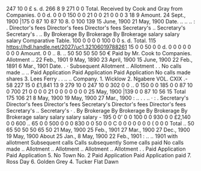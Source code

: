 247 10 0 £ s. d. 266 8 9 271 0 0 Total. Received by Cook and Gray from Companies. 0 0 d. 0 0 0 150 0 0 21 0 0 21 0 0 0 3 18 9 Amount. 24 Sept., 1900 \|175 0 87 10 87 10 8. 0 100 139 15 June, 1900 21 May, 1900 Date. .. .. .. : . Director's fees Director's fees Director's fees Secretary's .. Secretary's Secretary's . .. By Brokerage By Brokerage By Brokerage salary salary salary Comparative Table. 100 0 0 0 0 100 0 0 s. d. Total. 115 https://hdl.handle.net/2027/uc1.32106019788261 15 0 0 50 0 0 d. 0 0 0 0 0 0 0 0 Amount. 0 0 .. 8. .. 50 50 50 50 50 € Paid by Mr. Cook to Companies. Allotment .. 22 Feb., 1901 9 May, 1890 23 April, 1900 15 June, 1900 22 Feb., 1891 6 Mar., 1901 Date. . · Subsequent Allotment .. Allotment . . No calls made .. .. Paid Application Paid Application Paid Application No calls made shares 3. Lees Ferry . . .. .. Company. 1. Wicklow 2. Ngabere VOL. CXIX .- 58 227 15 0 £1,841 13 9 279 10 0 247 10 0 302 0 0 .. 0 150 0 0 185 0 0 87 10 0 700 21 0 0 0 0 21 0 0 0 0 0 0 0 25 May, 1900 \|139 0 0 87 10 56 15 Total 175 106 21 8 May, 1900 19 May, 1900 27 Mar., 1900 : .. . . .. · : . Secretary's Director's fees Director's fees Secretary's Director's fees Director's fees Secretary's .. Secretary's · . By Brokerage By Brokerage By Brokerage By Brokerage salary salary salary salary - 195 0 0' 0 0 100 0 0 930 0 0 £2,140 0 0 600 .. 65 0 0 500 0 0 0 830 0 0 50 0 0 C 0 0 0 0 0 0 0 ( 0 0 0 Total .. 50 65 50 50 50 65 50 21 May, 1900 25 Feb., 1901 27 Mar., 1900 27 Dec., 1900 19 May, 1900 About 25 Jan., 8 May, 1900 22 Feb., 1901 : .. .. 1901 with allotment Subsequent calls Calls subsequently Some calls paid No calls made .. Allotment .. Allotment .. Allotment .. Allotment . . Paid Application Paid Application 5. No Town No. 2 Paid Application Paid Application paid 7. Ross Day 6. Golden Grey 4. Tucker Flat Dawn 